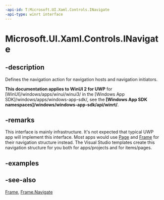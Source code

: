 ```yaml
---
-api-id: T:Microsoft.UI.Xaml.Controls.INavigate
-api-type: winrt interface
---
```


<!-- Interface syntax.
public interface INavigate : 
-->

# Microsoft.UI.Xaml.Controls.INavigate

## -description
Defines the navigation action for navigation hosts and navigation initiators.

**This documentation applies to WinUI 2 for UWP** for [WinUI]/windows/apps/winui/winui3/ in the [Windows App SDK]/windows/apps/windows-app-sdk/, see the **[Windows App SDK namespaces]/windows/windows-app-sdk/api/winrt/**.

## -remarks
This interface is mainly infrastructure. It's not expected that typical UWP app will implement this interface. Most apps would use [Page](page.md) and [Frame](frame.md) for their navigation structure instead. The Visual Studio templates create this navigation structure for you both for apps/projects and for items/pages.

## -examples

## -see-also
[Frame](frame.md), [Frame.Navigate](/uwp/api/windows.ui.xaml.controls.frame.navigate)
